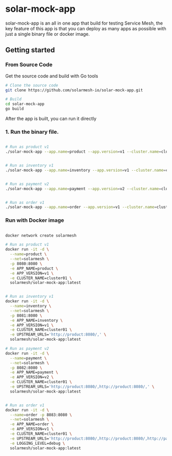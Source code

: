 # solar-mock-app

solar-mock-app is an all in one app that build for testing Service Mesh, the key feature of this app is that you can deploy as many apps as possible with just a single binary file or docker image.

## Getting started

### From Source Code

Get the source code and build with Go tools

```bash
# Clone the source code
git clone https://github.com/solarmesh-io/solar-mock-app.git

# Build
cd solar-mock-app
go build

```

After the app is built, you can run it directly

### 1. Run the binary file.
```bash

# Run as product v1
./solar-mock-app --app.name=product --app.version=v1 --cluster.name=cluster01 --user.data=demo --server.port=8080 


# Run as inventory v1
./solar-mock-app --app.name=inventory --app.version=v1 --cluster.name=cluster02 --user.data=demo --server.port=8081 --upstream.urls=http://localhost:8080/,


# Run as payment v2
./solar-mock-app --app.name=payment --app.version=v2 --cluster.name=cluster02 --user.data=demo --server.port=8082 --upstream.urls=http://localhost:8080/,http://localhost:8081/


# Run as order v1
./solar-mock-app --app.name=order --app.version=v1 --cluster.name=cluster02 --user.data=demo --server.port=8083 --upstream.urls=http://localhost:8080/,http://localhost:8081/,http://localhost:8082/

```

### Run with Docker image


```bash

docker network create solarmesh 

# Run as product v1
docker run -it -d \
  --name=product \
  --net=solarmesh \
  -p 8080:8080 \
  -e APP_NAME=product \
  -e APP_VERSION=v1 \
  -e CLUSTER_NAME=cluster01 \
  solarmesh/solar-mock-app:latest


# Run as inventory v1
docker run -it -d \
  --name=inventory \
  --net=solarmesh \
  -p 8081:8080 \
  -e APP_NAME=inventory \
  -e APP_VERSION=v1 \
  -e CLUSTER_NAME=cluster01 \
  -e UPSTREAM_URLS='http://product:8080/,' \
  solarmesh/solar-mock-app:latest

# Run as payment v2
docker run -it -d \
  --name=payment \
  --net=solarmesh \
  -p 8082:8080 \
  -e APP_NAME=payment \
  -e APP_VERSION=v2 \
  -e CLUSTER_NAME=cluster01 \
  -e UPSTREAM_URLS='http://product:8080/,http://product:8080/,' \
  solarmesh/solar-mock-app:latest


# Run as order v1
docker run -it -d \
  --name=order -p 8083:8080 \
  --net=solarmesh \
  -e APP_NAME=order \
  -e APP_VERSION=v1 \
  -e CLUSTER_NAME=cluster01 \
  -e UPSTREAM_URLS='http://product:8080/,http://product:8080/,http://payment:8080/,' \
  -e LOGGING_LEVEL=debug \
  solarmesh/solar-mock-app:latest

```